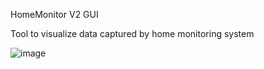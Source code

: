 HomeMonitor V2 GUI

Tool to visualize data captured by home monitoring system

![image](https://github.com/user-attachments/assets/f0602e4e-5602-44bc-b854-7335c1c644e8)
